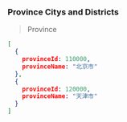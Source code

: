 ### Province Citys and Districts


> Province
~~~ JSON
[
  {
    provinceId: 110000,
    provinceName: "北京市"
  },
  {
    provinceId: 120000,
    provinceName: "天津市"
  }
]
